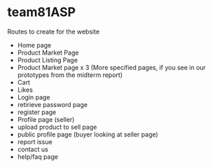 # team81ASP

Routes to create for the website
- Home page
- Product Market Page
- Product Listing Page
- Product Market page x 3 (More specified pages, if you see in our prototypes from the midterm report)
- Cart
- Likes
- Login page
- retirieve password page
- register page
- Profile page (seller)
- upload product to sell page
- public profile page (buyer looking at seller page)
- report issue
- contact us
- help/faq page

  
